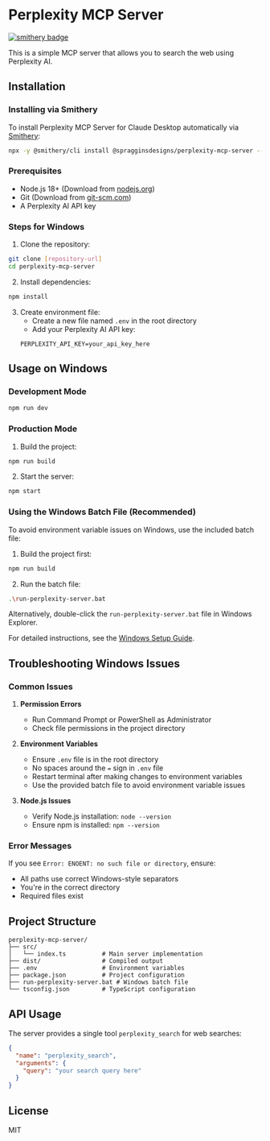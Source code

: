 # Perplexity MCP Server

[![smithery badge](https://smithery.ai/badge/@spragginsdesigns/perplexity-mcp-server)](https://smithery.ai/server/@spragginsdesigns/perplexity-mcp-server)

This is a simple MCP server that allows you to search the web using Perplexity AI.

## Installation

### Installing via Smithery

To install Perplexity MCP Server for Claude Desktop automatically via [Smithery](https://smithery.ai/server/@spragginsdesigns/perplexity-mcp-server):

```bash
npx -y @smithery/cli install @spragginsdesigns/perplexity-mcp-server --client claude
```

### Prerequisites
- Node.js 18+ (Download from [nodejs.org](https://nodejs.org/))
- Git (Download from [git-scm.com](https://git-scm.com/download/win))
- A Perplexity AI API key

### Steps for Windows

1. Clone the repository:
```bash
git clone [repository-url]
cd perplexity-mcp-server
```

2. Install dependencies:
```bash
npm install
```

3. Create environment file:
   - Create a new file named `.env` in the root directory
   - Add your Perplexity AI API key:
   ```env
   PERPLEXITY_API_KEY=your_api_key_here
   ```

## Usage on Windows

### Development Mode
```bash
npm run dev
```

### Production Mode
1. Build the project:
```bash
npm run build
```

2. Start the server:
```bash
npm start
```

### Using the Windows Batch File (Recommended)
To avoid environment variable issues on Windows, use the included batch file:

1. Build the project first:
```bash
npm run build
```

2. Run the batch file:
```bash
.\run-perplexity-server.bat
```

Alternatively, double-click the `run-perplexity-server.bat` file in Windows Explorer.

For detailed instructions, see the [Windows Setup Guide](./docs/windows-setup.md).

## Troubleshooting Windows Issues

### Common Issues

1. **Permission Errors**
   - Run Command Prompt or PowerShell as Administrator
   - Check file permissions in the project directory

2. **Environment Variables**
   - Ensure `.env` file is in the root directory
   - No spaces around the `=` sign in `.env` file
   - Restart terminal after making changes to environment variables
   - Use the provided batch file to avoid environment variable issues

3. **Node.js Issues**
   - Verify Node.js installation: `node --version`
   - Ensure npm is installed: `npm --version`

### Error Messages

If you see `Error: ENOENT: no such file or directory`, ensure:
- All paths use correct Windows-style separators
- You're in the correct directory
- Required files exist

## Project Structure
```
perplexity-mcp-server/
├── src/
│   └── index.ts          # Main server implementation
├── dist/                 # Compiled output
├── .env                  # Environment variables
├── package.json          # Project configuration
├── run-perplexity-server.bat # Windows batch file
└── tsconfig.json         # TypeScript configuration
```

## API Usage

The server provides a single tool `perplexity_search` for web searches:

```json
{
  "name": "perplexity_search",
  "arguments": {
    "query": "your search query here"
  }
}
```

## License

MIT
